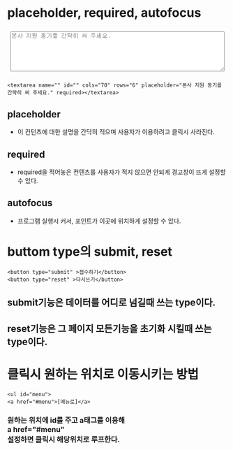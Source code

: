 # placeholder, required, autofocus
![placeholder](img/placeholder.png)
```
<textarea name="" id="" cols="70" rows="6" placeholder="본사 지원 동기를 간략히 써 주세요." required></textarea>
```
## placeholder
- 이 컨턴츠에 대한 설명을 간닥히 적으며 사용자가 이용하려고 클릭시 사라진다.
## required
- required을 적어놓은 컨텐츠를 사용자가 적지 않으면 안되게 경고창이 뜨게 설정할 수 있다.
## autofocus
- 프로그램 실행시 커서, 포인트가 이곳에 위치하게 설정할 수 있다.
# buttom type의 submit, reset
```
<button type="submit" >접수하기</button>
<button type="reset" >다시쓰기</button>
```
## submit기능은 데이터를 어디로 넘길때 쓰는 type이다.
## reset기능은 그 페이지 모든기능을 초기화 시킬때 쓰는 type이다.
# 클릭시 원하는 위치로 이동시키는 방법
```
<ul id="menu">
<a href="#menu">[메뉴로]</a>
```
### 원하는 위치에 id를 주고 a태그를 이용해<br> a href="#menu"<br>설정하면 클릭시 해당위치로 루프한다.